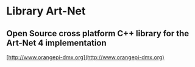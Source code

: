 # Library Art-Net
## Open Source cross platform C++ library for the Art-Net 4 implementation

[http://www.orangepi-dmx.org](http://www.orangepi-dmx.org)

